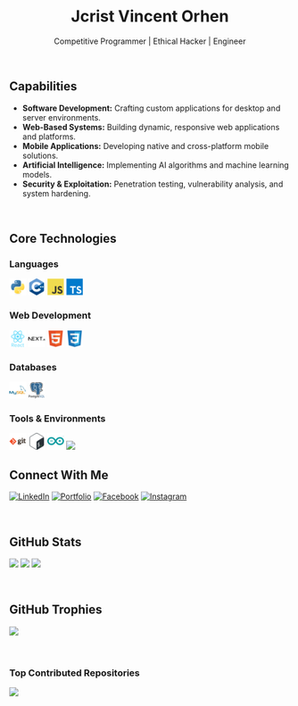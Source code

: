 <div align="center">
  <h1>Jcrist Vincent Orhen</h1>
  <p>Competitive Programmer | Ethical Hacker | Engineer</p>
</div>

<br>

##  Capabilities

*   **Software Development:** Crafting custom applications for desktop and server environments.
*   **Web-Based Systems:** Building dynamic, responsive web applications and platforms.
*   **Mobile Applications:** Developing native and cross-platform mobile solutions.
*   **Artificial Intelligence:** Implementing AI algorithms and machine learning models.
*   **Security & Exploitation:** Penetration testing, vulnerability analysis, and system hardening.

<br>

##  Core Technologies

### Languages
<code><img width="30" src="https://raw.githubusercontent.com/devicons/devicon/master/icons/python/python-original.svg"></code>
<code><img width="30" src="https://raw.githubusercontent.com/devicons/devicon/master/icons/cplusplus/cplusplus-original.svg"></code>
<code><img width="30" src="https://raw.githubusercontent.com/devicons/devicon/master/icons/javascript/javascript-original.svg"></code>
<code><img width="30" src="https://raw.githubusercontent.com/devicons/devicon/master/icons/typescript/typescript-original.svg"></code>

### Web Development
<code><img width="30" src="https://raw.githubusercontent.com/devicons/devicon/master/icons/react/react-original-wordmark.svg"></code>
<code><img width="30" src="https://raw.githubusercontent.com/devicons/devicon/master/icons/nextjs/nextjs-original-wordmark.svg"></code>
<code><img width="30" src="https://raw.githubusercontent.com/devicons/devicon/master/icons/html5/html5-original.svg"></code>
<code><img width="30" src="https://raw.githubusercontent.com/devicons/devicon/master/icons/css3/css3-original.svg"></code>

### Databases
<code><img width="30" src="https://raw.githubusercontent.com/devicons/devicon/master/icons/mysql/mysql-original-wordmark.svg"></code>
<code><img width="30" src="https://raw.githubusercontent.com/devicons/devicon/master/icons/postgresql/postgresql-original-wordmark.svg"></code>

### Tools & Environments
<code><img width="30" src="https://raw.githubusercontent.com/devicons/devicon/master/icons/git/git-original-wordmark.svg"></code>
<code><img width="30" src="https://raw.githubusercontent.com/devicons/devicon/master/icons/bash/bash-original.svg"></code>
<code><img width="30" src="https://raw.githubusercontent.com/devicons/devicon/master/icons/arduino/arduino-original.svg"></code>
<code><img width="30" src="https://upload.wikimedia.org/wikipedia/commons/2/2b/Kali-dragon-icon.svg"></code>
<br>

##  Connect With Me

[![LinkedIn](https://img.shields.io/badge/LinkedIn-%230077B5.svg?logo=linkedin&logoColor=white)](https://linkedin.com/in/jcristvincentorhen)
[![Portfolio](https://img.shields.io/badge/Portfolio-%23000000.svg?logo=firefox&logoColor=white)](https://jcristorhen.vercel.app/)
[![Facebook](https://img.shields.io/badge/Facebook-%231877F2.svg?logo=facebook&logoColor=white)](https://facebook.com/jcristorhen)
[![Instagram](https://img.shields.io/badge/Instagram-%23E4405F.svg?logo=instagram&logoColor=white)](https://instagram.com/jcrvnx)

<br>

##  GitHub Stats
![](https://github-readme-stats.vercel.app/api?username=jcrvnx&theme=default&hide_border=false&include_all_commits=true&count_private=false)
![](https://github-readme-streak-stats.herokuapp.com/?user=jcrvnx&theme=default&hide_border=false)
![](https://github-readme-stats.vercel.app/api/top-langs/?username=jcrvnx&theme=default&hide_border=false&include_all_commits=true&count_private=false&layout=compact)

<br>

##  GitHub Trophies
![](https://github-profile-trophy.vercel.app/?username=jcrvnx&theme=radical&no-frame=false&no-bg=true&margin-w=4)

<br>

###  Top Contributed Repositories
![](https://github-contributor-stats.vercel.app/api?username=jcrvnx&limit=5&theme=dark&combine_all_yearly_contributions=true)

